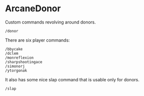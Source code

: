 # ArcaneDonor
Custom commands revolving around donors.

```
/donor
```

There are six player commands:

```
/bbycake
/dclem
/monreflexion
/sharpshootingace
/simonorj
/ytorgonak
```

It also has some nice slap command that is usable only for donors.

```
/slap
```